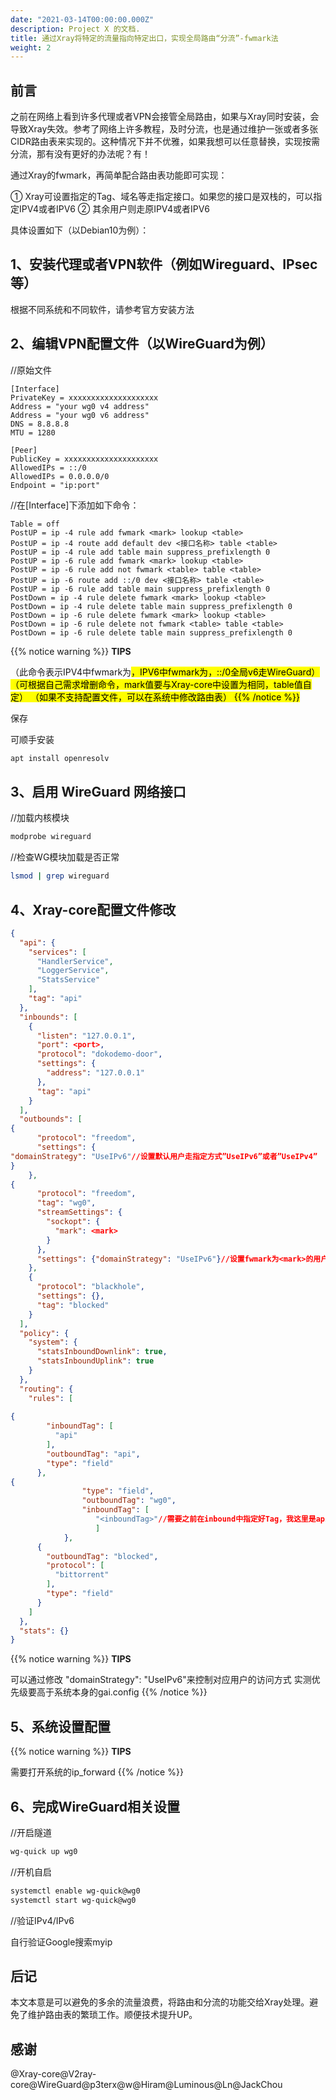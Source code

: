 ```yaml
---
date: "2021-03-14T00:00:00.000Z"
description: Project X 的文档.
title: 通过Xray将特定的流量指向特定出口，实现全局路由“分流”-fwmark法
weight: 2
---
```



## 前言

之前在网络上看到许多代理或者VPN会接管全局路由，如果与Xray同时安装，会导致Xray失效。参考了网络上许多教程，及时分流，也是通过维护一张或者多张CIDR路由表来实现的。这种情况下并不优雅，如果我想可以任意替换，实现按需分流，那有没有更好的办法呢？有！

通过Xray的fwmark，再简单配合路由表功能即可实现：

① Xray可设置指定的Tag、域名等走指定接口。如果您的接口是双栈的，可以指定IPV4或者IPV6
② 其余用户则走原IPV4或者IPV6

具体设置如下（以Debian10为例）：

## 1、安装代理或者VPN软件（例如Wireguard、IPsec等）

根据不同系统和不同软件，请参考官方安装方法


## 2、编辑VPN配置文件（以WireGuard为例）

//原始文件
```
[Interface]
PrivateKey = xxxxxxxxxxxxxxxxxxxx
Address = "your wg0 v4 address"
Address = "your wg0 v6 address"
DNS = 8.8.8.8
MTU = 1280

[Peer]
PublicKey = xxxxxxxxxxxxxxxxxxxxx
AllowedIPs = ::/0
AllowedIPs = 0.0.0.0/0
Endpoint = "ip:port"
```
//在[Interface]下添加如下命令：
```
Table = off
PostUP = ip -4 rule add fwmark <mark> lookup <table>
PostUP = ip -4 route add default dev <接口名称> table <table>
PostUP = ip -4 rule add table main suppress_prefixlength 0
PostUP = ip -6 rule add fwmark <mark> lookup <table>
PostUP = ip -6 rule add not fwmark <table> table <table>
PostUP = ip -6 route add ::/0 dev <接口名称> table <table>
PostUP = ip -6 rule add table main suppress_prefixlength 0
PostDown = ip -4 rule delete fwmark <mark> lookup <table>
PostDown = ip -4 rule delete table main suppress_prefixlength 0
PostDown = ip -6 rule delete fwmark <mark> lookup <table>
PostDown = ip -6 rule delete not fwmark <table> table <table>
PostDown = ip -6 rule delete table main suppress_prefixlength 0
```

{{% notice warning %}}
**TIPS**

（此命令表示IPV4中fwmark为<mark>，IPV6中fwmark为<mark>，::/0全局v6走WireGuard）
（可根据自己需求增删命令，mark值要与Xray-core中设置为相同，table值自定）
（如果不支持配置文件，可以在系统中修改路由表）
{{% /notice %}}

保存

可顺手安装
```bash
apt install openresolv
```

## 3、启用 WireGuard 网络接口

//加载内核模块
```bash
modprobe wireguard
```
//检查WG模块加载是否正常
```bash
lsmod | grep wireguard
```

## 4、Xray-core配置文件修改

```json
{
  "api": {
    "services": [
      "HandlerService",
      "LoggerService",
      "StatsService"
    ],
    "tag": "api"
  },
  "inbounds": [
    {
      "listen": "127.0.0.1",
      "port": <port>,
      "protocol": "dokodemo-door",
      "settings": {
        "address": "127.0.0.1"
      },
      "tag": "api"
    }
  ],
  "outbounds": [
{
      "protocol": "freedom",
      "settings": {
"domainStrategy": "UseIPv6"//设置默认用户走指定方式”UseIPv6”或者”UseIPv4”
}
    },
{
      "protocol": "freedom",
      "tag": "wg0",
      "streamSettings": {
        "sockopt": {
          "mark": <mark>
        }
      },
      "settings": {"domainStrategy": "UseIPv6"}//设置fwmark为<mark>的用户走指定方式”UseIPv6””UseIPv4”
    },    
    {
      "protocol": "blackhole",
      "settings": {},
      "tag": "blocked"
    }
  ],
  "policy": {
    "system": {
      "statsInboundDownlink": true,
      "statsInboundUplink": true
    }
  },
  "routing": {
    "rules": [
      
{
        "inboundTag": [
          "api"
        ],
        "outboundTag": "api",
        "type": "field"
      },
{
                "type": "field",
                "outboundTag": "wg0",
                "inboundTag": [
                   "<inboundTag>"//需要之前在inbound中指定好Tag，我这里是api生成的,还可以添加域名等等
                   ]
            },
      {
        "outboundTag": "blocked",
        "protocol": [
          "bittorrent"
        ],
        "type": "field"
      }
    ]
  },
  "stats": {}
}
```

{{% notice warning %}}
**TIPS**

可以通过修改 "domainStrategy": "UseIPv6"来控制对应用户的访问方式
实测优先级要高于系统本身的gai.config
{{% /notice %}}

## 5、系统设置配置

{{% notice warning %}}
**TIPS**

需要打开系统的ip_forward
{{% /notice %}}

## 6、完成WireGuard相关设置

//开启隧道
```bash
wg-quick up wg0
```
//开机自启
```bash
systemctl enable wg-quick@wg0
systemctl start wg-quick@wg0
```
//验证IPv4/IPv6

自行验证Google搜索myip

## 后记

本文本意是可以避免的多余的流量浪费，将路由和分流的功能交给Xray处理。避免了维护路由表的繁琐工作。顺便技术提升UP。

## 感谢

@Xray-core@V2ray-core@WireGuard@p3terx@w@Hiram@Luminous@Ln@JackChou



